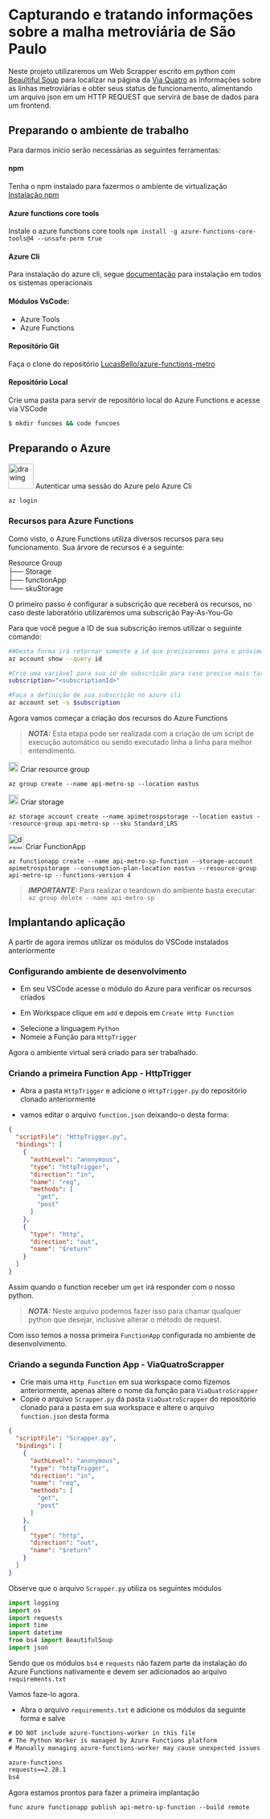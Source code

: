 
# Capturando e tratando informações sobre a malha metroviária de São Paulo

Neste projeto utilizaremos um Web Scrapper escrito em python com [Beaultiful Soup](https://www.crummy.com/software/BeautifulSoup/bs4/doc/) para localizar na página da [Via Quatro](https://www.viaquatro.com.br/) as informações sobre as linhas metroviárias e obter seus status de funcionamento, alimentando um arquivo json em um HTTP REQUEST que servirá de base de dados para um frontend. 

## Preparando o ambiente de trabalho
Para darmos início serão necessárias as seguintes ferramentas:
<!-- ![](src/vscode_modulos.png) -->
#### npm
Tenha o npm instalado para fazermos o ambiente de virtualização
[Instalação npm](https://docs.npmjs.com/cli/v6/commands/npm-install)
#### Azure functions core tools
Instale o azure functions core tools
```npm install -g azure-functions-core-tools@4 --unsafe-perm true```

#### Azure Cli
Para instalação do azure cli, segue [documentação](https://learn.microsoft.com/en-us/cli/azure/install-azure-cli) para instalação em todos os sistemas operacionais
#### Módulos VsCode:
- Azure Tools
- Azure Functions
#### Repositório Git
Faça o clone do repositório [LucasBello/azure-functions-metro](git@github.com:LucasBello/azure-functions-metro.git)
#### Repositório Local
Crie uma pasta para servir de repositório local do Azure Functions e acesse via VSCode
```bash
$ mkdir funcoes && code funcoes
```
## Preparando o Azure

<img src="src/azure_cli.png" alt="drawing" style="width:50px;"/> Autenticar uma sessão do Azure pelo Azure Cli
```bash
az login
```
### Recursos para Azure Functions

Como visto, o Azure Functions utiliza diversos recursos para seu funcionamento. Sua árvore de recursos é a seguinte:

Resource Group
<br>├── Storage
<br>├── functionApp
<br>└── skuStorage

O primeiro passo é configurar a subscrição que receberá os recursos, no caso deste laboratório utilizaremos uma subscrição Pay-As-You-Go

Para que você pegue a ID de sua subscrição iremos utilizar o seguinte comando:
```bash
##Desta forma irá retornar somente a id que precisaremos para o próximo passo
az account show --query id
```

```bash
#Crie uma variável para sua id de subscrição para caso precise mais tarde
subscription="<subscriptionId>"

#Faça a definição de sua subscrição no azure cli
az account set -s $subscription
```
Agora vamos começar a criação dos recursos do Azure Functions

> **_NOTA:_** Esta etapa pode ser realizada com a criação de um script de execução automático ou sendo executado linha a linha para melhor entendimento.

<img src="src/resource_group.png" alt="drawing" style="width:20px;"/> Criar resource group
```
az group create --name api-metro-sp --location eastus
```
<img src="src/storage_account.png" alt="drawing" style="width:20px;"/> Criar storage
```
az storage account create --name apimetrospstorage --location eastus --resource-group api-metro-sp --sku Standard_LRS
```
<img src="src/functions.png" alt="drawing" style="width:30px;"/> Criar FunctionApp
```
az functionapp create --name api-metro-sp-function --storage-account apimetrospstorage --consumption-plan-location eastus --resource-group api-metro-sp --functions-version 4
```
> **_IMPORTANTE:_** Para realizar o teardown do ambiente basta executar: ```az group delete --name api-metro-sp```

## Implantando aplicação
A partir de agora iremos utilizar os módulos do VSCode instalados anteriormente

### Configurando ambiente de desenvolvimento
- Em seu VSCode acesse o módulo do Azure para verificar os recursos criados
<!-- ![](src/vscode_recursos.png) -->

- Em Workspace clique em ```add``` e depois em ```Create Http Function```
<!-- ![](src/vscode_add_2.png) -->

- Selecione a linguagem ```Python```
- Nomeie a Função para ```HttpTrigger```

Agora o ambiente virtual será criado para ser trabalhado.

### Criando a primeira Function App - HttpTrigger

- Abra a pasta ```HttpTrigger``` e adicione o ```HttpTrigger.py``` do repositório clonado anteriormente

<!-- ![](src/httptrigger_1.png) -->

- vamos editar o arquivo ```function.json``` deixando-o desta forma:
```json
{
  "scriptFile": "HttpTrigger.py",
  "bindings": [
    {
      "authLevel": "anonymous",
      "type": "httpTrigger",
      "direction": "in",
      "name": "req",
      "methods": [
        "get",
        "post"
      ]
    },
    {
      "type": "http",
      "direction": "out",
      "name": "$return"
    }
  ]
}
```
Assim quando o function receber um ```get``` irá responder com o nosso python.
> **_NOTA:_** Neste arquivo podemos fazer isso para chamar qualquer python que desejar, inclusive alterar o método de request.

Com isso temos a nossa primeira ```FunctionApp``` configurada no ambiente de desenvolvimento.

### Criando a segunda Function App - ViaQuatroScrapper
- Crie mais uma ```Http Function``` em sua workspace como fizemos anteriormente, apenas altere o nome da função para ```ViaQuatroScrapper```
- Copie o arquivo ```Scrapper.py``` da pasta ```ViaQuatroScrapper``` do repositório clonado para a pasta em sua workspace e altere o arquivo ```function.json``` desta forma

```json
{
  "scriptFile": "Scrapper.py",
  "bindings": [
    {
      "authLevel": "anonymous",
      "type": "httpTrigger",
      "direction": "in",
      "name": "req",
      "methods": [
        "get",
        "post"
      ]
    },
    {
      "type": "http",
      "direction": "out",
      "name": "$return"
    }
  ]
}
```
Observe que o arquivo ```Scrapper.py``` utiliza os seguintes módulos
```py
import logging
import os
import requests
import time
import datetime
from bs4 import BeautifulSoup
import json
```
Sendo que os módulos ```bs4``` e ```requests``` não fazem parte da instalação do Azure Functions nativamente e devem ser adicionados ao arquivo ```requirements.txt```

Vamos faze-lo agora.

- Abra o arquivo ```requirements.txt``` e adicione os módulos da seguinte forma e salve
```txt
# DO NOT include azure-functions-worker in this file
# The Python Worker is managed by Azure Functions platform
# Manually managing azure-functions-worker may cause unexpected issues

azure-functions
requests==2.28.1
bs4
```
Agora estamos prontos para fazer a primeira implantação

```
func azure functionapp publish api-metro-sp-function --build remote
```

